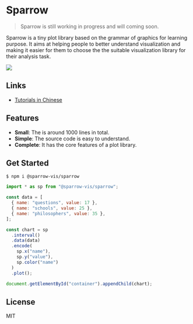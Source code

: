 # Sparrow

> Sparrow is still working in progress and will coming soon.

Sparrow is a tiny plot library based on the grammar of graphics for learning purpose. It aims at helping people to better understand visualization and making it easier for them to choose the the suitable visualization library for their analysis task.

![](https://gw.alipayobjects.com/mdn/rms_38d0f7/afts/img/A*romnSZgAWacAAAAAAAAAAAAAARQnAQ)

## Links

- [Tutorials in Chinese](https://juejin.cn/book/7031893648145186824)

## Features

- **Small**: The is around 1000 lines in total.
- **Simple**: The source code is easy to understand.
- **Complete**: It has the core features of a plot library.

## Get Started

```
$ npm i @sparrow-vis/sparrow
```

<!-- prettier-ignore -->
```js
import * as sp from "@sparrow-vis/sparrow";

const data = [
  { name: "questions", value: 17 },
  { name: "schools", value: 25 },
  { name: "philosophers", value: 35 },
];

const chart = sp
  .interval()
  .data(data)
  .encode(
    sp.x("name"), 
    sp.y("value"), 
    sp.color("name")
  )
  .plot();

document.getElementById("container").appendChild(chart);
```

## License

MIT
